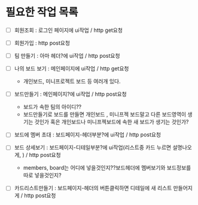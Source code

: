 # 필요한 작업 목록

* [ ] 회원조회 : 로그인 페이지에 ui작업 /  http get요청 

* [ ] 회원가입 : http post요청  

* [ ] 팀 만들기 : 아마 헤더?에 ui작업 / http post요청 

* [ ] 나의 보드 보기 : 메인페이지에 ui작업 / http get요청 
    * 개인보드, 미니프로젝트 보드 등 여러개 있다.
    
* [ ] 보드만들기 : 메인페이지?에 ui작업 / http post요청   
    * 보드가 속한 팀의 아이디??
    * 보드만들기로 보드를 만들면 개인보드 , 미니프젝 보드말고 다른 보드영역이 생기는 것인가 혹은 개인보드나 미니프젝보드에 속한 새 보드가 생기는 것인가?

* [ ] 보드에 멤버 초대 : 보드페이지-헤더부분?에 ui작업 / http post요청   

* [ ] 보드 상세보기 : 보드페이지-디테일부분?에 ui작업(리스트중 카드 누르면 설명나오게, ) / http post요청 
    * members, board는 어디에 넣을것인지??보드헤더에 멤버보기와 보드정보를 따로 넣을것인지?
    
* [ ] 카드리스트만들기 : 보드페이지-헤더의 버튼클릭하면 디테일에 새 리스트 만들어지게 / http post요청



